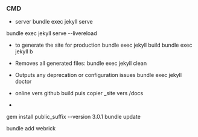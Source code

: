 
### CMD
- server
bundle exec jekyll serve

bundle exec jekyll serve --livereload

- to generate the site for production
bundle exec  jekyll build
bundle exec jekyll b

-  Removes all generated files:
bundle exec jekyll clean


- Outputs any deprecation or configuration issues
bundle exec jekyll doctor


- online vers github
build puis copier _site vers /docs

-
 gem install public_suffix --version 3.0.1
 bundle update


 bundle add webrick